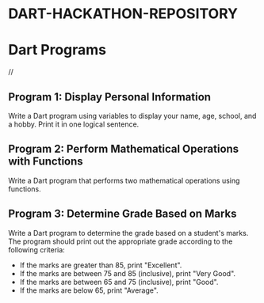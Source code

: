 # DART-HACKATHON-REPOSITORY

# Dart Programs


//
## Program 1: Display Personal Information
Write a Dart program using variables to display your name, age, school, and a hobby. Print it in one logical sentence.

## Program 2: Perform Mathematical Operations with Functions
Write a Dart program that performs two mathematical operations using functions.

## Program 3: Determine Grade Based on Marks
Write a Dart program to determine the grade based on a student's marks. The program should print out the appropriate grade according to the following criteria:
- If the marks are greater than 85, print "Excellent".
- If the marks are between 75 and 85 (inclusive), print "Very Good".
- If the marks are between 65 and 75 (inclusive), print "Good".
- If the marks are below 65, print "Average".
